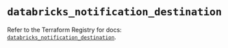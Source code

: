 # `databricks_notification_destination`

Refer to the Terraform Registry for docs: [`databricks_notification_destination`](https://registry.terraform.io/providers/databricks/databricks/1.86.0/docs/resources/notification_destination).
